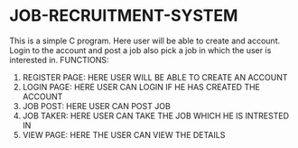 # JOB-RECRUITMENT-SYSTEM
This is a simple C program. Here user will be able to create and account. Login to the account and post a job also pick a job in which the user is interested in.
FUNCTIONS: 
1. REGISTER PAGE: HERE USER WILL BE ABLE TO CREATE AN ACCOUNT 
2. LOGIN PAGE: HERE USER CAN LOGIN IF HE HAS CREATED THE ACCOUNT 
3. JOB POST: HERE USER CAN POST JOB 
4. JOB TAKER: HERE USER CAN TAKE THE JOB WHICH HE IS INTRESTED IN 
5. VIEW PAGE: HERE THE USER CAN VIEW THE DETAILS
